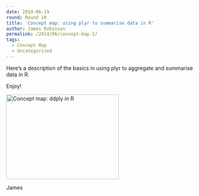 ```yaml
---
date: 2014-06-19
round: Round 10
title: 'Concept map: using plyr to summarise data in R'
author: James Robinson
permalink: /2014/06/concept-map-2/
tags:
  - Concept Map
  - Uncategorized
---
```

Here&#8217;s a description of the basics in using plyr to aggregate and summarise data in R.

Enjoy!

[<img class="alignnone size-medium wp-image-7867" alt="Concept map: ddply in R" src="http://teaching.software-carpentry.org/wp-content/uploads/2014/06/2014-06-19-11.27.52-300x225.jpg" width="300" height="225" />][1]

James

 [1]: http://teaching.software-carpentry.org/wp-content/uploads/2014/06/2014-06-19-11.27.52.jpg
